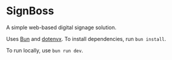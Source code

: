 # SignBoss
A simple web-based digital signage solution.

Uses [Bun](https://bun.sh) and [dotenvx](https://dotenvx.com). To install dependencies, run `bun install`.

To run locally, use `bun run dev`.

